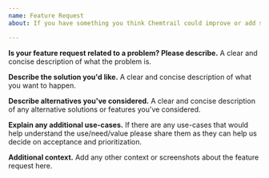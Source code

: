 ```yaml
---
name: Feature Request
about: If you have something you think Chemtrail could improve or add support for.

---
```


**Is your feature request related to a problem? Please describe.**
A clear and concise description of what the problem is.

**Describe the solution you'd like.**
A clear and concise description of what you want to happen.

**Describe alternatives you've considered.**
A clear and concise description of any alternative solutions or features you've considered.

**Explain any additional use-cases.**
If there are any use-cases that would help understand the use/need/value please share them as they can help us decide on acceptance and prioritization.

**Additional context.**
Add any other context or screenshots about the feature request here.
